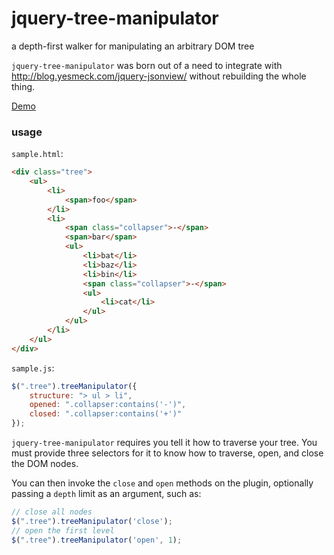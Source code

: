 jquery-tree-manipulator
=============

a depth-first walker for manipulating an arbitrary DOM tree

`jquery-tree-manipulator` was born out of a need to integrate with http://blog.yesmeck.com/jquery-jsonview/ without rebuilding the whole thing.

[Demo](http://weisjohn.github.io/jquery-tree-manipulator/)

### usage

`sample.html`:

```html
<div class="tree">
    <ul>
        <li>
            <span>foo</span>
        </li>
        <li>
            <span class="collapser">-</span>
            <span>bar</span>
            <ul>
                <li>bat</li>
                <li>baz</li>
                <li>bin</li>
                <span class="collapser">-</span>
                <ul>
                    <li>cat</li>
                </ul>
            </ul>
        </li>
    </ul>
</div>
```

`sample.js`:

```javascript
$(".tree").treeManipulator({
    structure: "> ul > li",
    opened: ".collapser:contains('-')",
    closed: ".collapser:contains('+')"
});
```

`jquery-tree-manipulator` requires you tell it how to traverse your tree. You must provide three selectors for it to know how to traverse, open, and close the DOM nodes.

You can then invoke the `close` and `open` methods on the plugin, optionally passing a `depth` limit as an argument, such as:

```javascript
// close all nodes
$(".tree").treeManipulator('close');
// open the first level
$(".tree").treeManipulator('open', 1);
```
